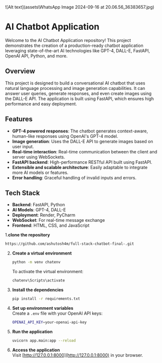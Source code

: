 ![Alt text](assets\WhatsApp Image 2024-09-16 at 20.06.56_36383657.jpg)




# AI Chatbot Application

Welcome to the AI Chatbot Application repository! This project demonstrates the creation of a production-ready chatbot application leveraging state-of-the-art AI technologies like GPT-4, DALL-E, FastAPI, OpenAI API, Python, and more.

## Overview
This project is designed to build a conversational AI chatbot that uses natural language processing and image generation capabilities. It can answer user queries, generate responses, and even create images using the DALL-E API. The application is built using FastAPI, which ensures high performance and easy deployment.
 
## Features
- **GPT-4 powered responses**: The chatbot generates context-aware, human-like responses using OpenAI's GPT-4 model.
- **Image generation**: Uses the DALL-E API to generate images based on user input.
- **Real-time interaction**: Real-time communication between the client and server using WebSockets.
- **FastAPI backend**: High-performance RESTful API built using FastAPI.
- **Extensible and scalable architecture**: Easily adaptable to integrate more AI models or features.
- **Error handling**: Graceful handling of invalid inputs and errors.

## Tech Stack
- **Backend**: FastAPI, Python
- **AI Models**: GPT-4, DALL-E
- **Deployment**: Render, PyCharm
- **WebSocket**: For real-time message exchange
- **Frontend**: HTML, CSS, and JavaScript
  
1.**clone the repository**
  ```bash
  https://github.com/ashutosh4m/full-stack-chatbot-final-.git
  ```

2. **Create a virtual environment**  
   ```bash
   python -m venv chatenv
   ```
   To activate the virtual environment:
   ```bash
   chatenv\Scripts\activate
   ```

3. **Install the dependencies**  
   ```bash
   pip install -r requirements.txt
   ```

4. **Set up environment variables**  
   Create a `.env` file with your OpenAI API keys:
   ```bash
   OPENAI_API_KEY=your-openai-api-key
   ```

5. **Run the application**  
   ```bash
   uvicorn app.main:app --reload
   ```

6. **Access the application**  
   Visit [http://127.0.0.1:8000](http://127.0.0.1:8000) in your browser.
